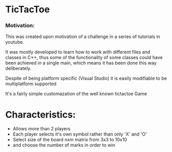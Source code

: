 TicTacToe
=========
### Motivation:

This was created upon motivation of a challenge in a series of tutorials in youtube.

It was mostly developed to learn how to work with different files and classes in C++,
thus some of the functionality of some classes could have been achieved in a single main,
which means it has been done this way deliberately.

Despite of being platform specific (Visual Studio) it is easily modifiable to be multiplatform supported


It's a fairly simple customazation of the well known tictactoe Game

Characteristics:
=========
* Allows more than 2 players
* Each player selects it's own symbol rather than only 'X' and 'O'
* Select size of the board nxm matrix from 3x3 to 10x10
* and choose the number of marks in order to win
